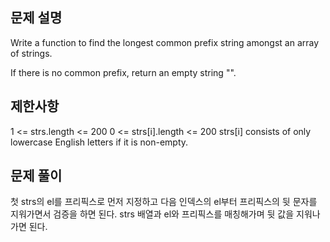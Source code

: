 ## 문제 설명

Write a function to find the longest common prefix string amongst an array of strings.

If there is no common prefix, return an empty string "".

## 제한사항

1 <= strs.length <= 200
0 <= strs[i].length <= 200
strs[i] consists of only lowercase English letters if it is non-empty.

## 문제 풀이

첫 strs의 el를 프리픽스로 먼저 지정하고 다음 인덱스의 el부터 프리픽스의 뒷 문자를 지워가면서 검증을 하면 된다.
strs 배열과 el와 프리픽스를 매칭해가며 뒷 값을 지워나가면 된다.
